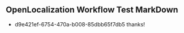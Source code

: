 ## OpenLocalization Workflow Test MarkDown
* d9e421ef-6754-470a-b008-85dbb65f7db5 
thanks!<!--HONumber=Mar16_HO4-->
